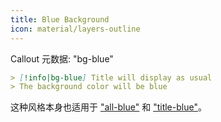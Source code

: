 ```yaml
---
title: Blue Background
icon: material/layers-outline
---
```


Callout 元数据: "bg-blue"

```md
> [!info|bg-blue] Title will display as usual
> The background color will be blue
```

这种风格本身也适用于 ["all-blue"](../combined-styling/page-2.md) 和 ["title-blue"](../title-styling/page-2.md)。
